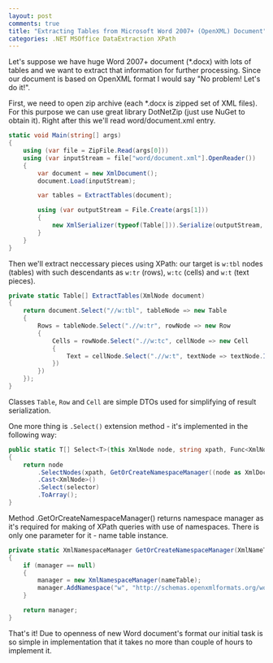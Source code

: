 ```yaml
---
layout: post
comments: true
title: "Extracting Tables from Microsoft Word 2007+ (OpenXML) Document"
categories: .NET MSOffice DataExtraction XPath
---
```

Let's suppose we have huge Word 2007+ document (*.docx) with lots of tables and we want to extract that information for further processing. Since our document is based on OpenXML format I would say "No problem! Let's do it!".

First, we need to open zip archive (each *.docx is zipped set of XML files). For this purpose we can use great library DotNetZip (just use NuGet to obtain it). Right after this we'll read word/document.xml entry.

```csharp
static void Main(string[] args)
{
    using (var file = ZipFile.Read(args[0]))
    using (var inputStream = file["word/document.xml"].OpenReader())
    {
        var document = new XmlDocument();
        document.Load(inputStream);

        var tables = ExtractTables(document);

        using (var outputStream = File.Create(args[1]))
        {
            new XmlSerializer(typeof(Table[])).Serialize(outputStream, tables);
        }
    }
}
```

Then we'll extract neccessary pieces using XPath: our target is `w:tbl` nodes (tables) with such descendants as `w:tr` (rows), `w:tc` (cells) and `w:t` (text pieces).

```csharp
private static Table[] ExtractTables(XmlNode document)
{
    return document.Select("//w:tbl", tableNode => new Table
    {
        Rows = tableNode.Select(".//w:tr", rowNode => new Row
        {
            Cells = rowNode.Select(".//w:tc", cellNode => new Cell
            {
                Text = cellNode.Select(".//w:t", textNode => textNode.InnerText)
            })
        })
    });
}
```

Classes `Table`, `Row` and `Cell` are simple DTOs used for simplifying of result serialization.

One more thing is `.Select()` extension method - it's implemented in the following way:

```csharp
public static T[] Select<T>(this XmlNode node, string xpath, Func<XmlNode, T> selector)
{
    return node
        .SelectNodes(xpath, GetOrCreateNamespaceManager((node as XmlDocument ?? node.OwnerDocument).NameTable))
        .Cast<XmlNode>()
        .Select(selector)
        .ToArray();
}
```

Method .GetOrCreateNamespaceManager() returns namespace manager as it's required for making of XPath queries with use of namespaces. There is only one parameter for it - name table instance.

```csharp
private static XmlNamespaceManager GetOrCreateNamespaceManager(XmlNameTable nameTable)
{
    if (manager == null)
    {
        manager = new XmlNamespaceManager(nameTable);
        manager.AddNamespace("w", "http://schemas.openxmlformats.org/wordprocessingml/2006/main");
    }

    return manager;
}
```

That's it! Due to openness of new Word document's format our initial task is so simple in implementation that it takes no more than couple of hours to implement it.

